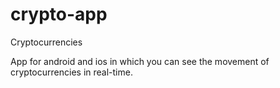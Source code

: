# crypto-app
Cryptocurrencies

App for android and ios in which you can see the movement of cryptocurrencies in real-time.
